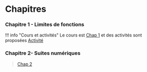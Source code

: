 # Chapitres 
### Chapitre 1 - Limites de fonctions 

!!! info "Cours et activités"
    Le cours est [Chap 1](./cours/Chap1/Cours-Chap1.pdf) et des activités sont proposées [Activité](./cours/Chap1/activite1.pdf)

### Chapitre 2- Suites numériques
> [Chap 2](./cours/Chap2/Cours-chap2.pdf)
